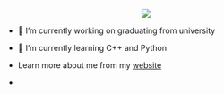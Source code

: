 <p align="center">
  <img src="https://skillicons.dev/icons?i=cpp,c,python,java,javascript,bash,github,git,linux" />
</p>

- 🔭 I’m currently working on graduating from university
  
- 🌱 I’m currently learning C++ and Python
  
-  Learn more about me from my [website](https://www.dragomirm.dev/)
-  
</p>
